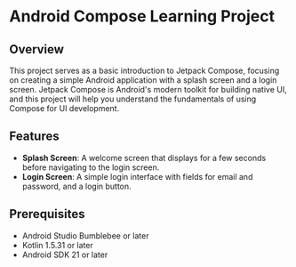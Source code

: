 # Android Compose Learning Project

## Overview

This project serves as a basic introduction to Jetpack Compose, focusing on creating a simple Android application with a splash screen and a login screen. Jetpack Compose is Android's modern toolkit for building native UI, and this project will help you understand the fundamentals of using Compose for UI development.

## Features

- **Splash Screen**: A welcome screen that displays for a few seconds before navigating to the login screen.
- **Login Screen**: A simple login interface with fields for email and password, and a login button.

## Prerequisites

- Android Studio Bumblebee or later
- Kotlin 1.5.31 or later
- Android SDK 21 or later
